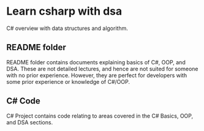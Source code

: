 # Learn csharp with dsa

C# overview with data structures and algorithm.

## README folder

README folder contains documents explaining basics of C#, OOP, and DSA. These are not detailed lectures, and hence are not suited for someone with no prior experience. However, they are perfect for developers with some prior experience or knowledge of C#/OOP.

## C# Code

C# Project contains code relating to areas covered in the C# Basics, OOP, and DSA sections.
